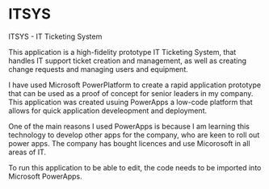 # ITSYS

ITSYS - IT Ticketing System

This application is a high-fidelity prototype IT Ticketing System, that handles IT support ticket creation and management, as well as creating change requests and managing users and equipment. 

I have used Microsoft PowerPlatform to create a rapid application prototype that can be used as a proof of concept for senior leaders in my company. This application was created usuing PowerApps a low-code platform that allows for quick application develeopment and deployment. 

One of the main reasons I used PowerApps is because I am learning this technology to develop other apps for the company, who are keen to roll out power apps. The company has bought licences and use Micorosoft in all areas of IT.

To run this application to be able to edit, the code needs to be imported into Microsoft PowerApps. 
